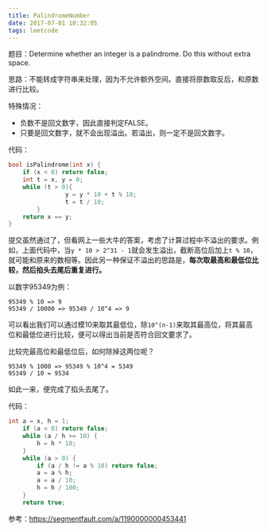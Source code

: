 ```yaml
---
title: PalindromeNumber
date: 2017-07-01 10:32:05
tags: leetcode
---
```


题目：Determine whether an integer is a palindrome. Do this without extra space.

思路：不能转成字符串来处理，因为不允许额外空间。直接将原数取反后，和原数进行比较。

特殊情况：

- 负数不是回文数字，因此直接判定FALSE。
- 只要是回文数字，就不会出现溢出。若溢出，则一定不是回文数字。

代码：

```c
bool isPalindrome(int x) {
	if (x < 0) return false;
    int t = x, y = 0;
    while (t > 0){
                y = y * 10 + t % 10;
                t = t / 10;
        }
    return x == y;
}
```

提交虽然通过了，但看网上一些大牛的答案，考虑了计算过程中不溢出的要求。例如，上面代码中，当`y * 10 > 2^31 - 1`就会发生溢出，截断高位后加上`t % 10`，就可能和原来的数相等。因此另一种保证不溢出的思路是，**每次取最高和最低位比较，然后掐头去尾后重复进行。**

以数字95349为例：

```
95349 % 10 => 9
95349 / 10000 => 95349 / 10^4 => 9
```

可以看出我们可以通过模10来取其最低位，除`10^(n-1)`来取其最高位，将其最高位和最低位进行比较，便可以得出当前是否符合回文要求了。

比较完最高位和最低位后，如何除掉这两位呢？

```
95349 % 1000 => 95349 % 10^4 = 5349
95349 / 10 = 9534
```

如此一来，便完成了掐头去尾了。

代码：

```c
int a = x, h = 1;
    if (a < 0) return false;
    while (a / h >= 10) {
        h = h * 10;
    }
    while (a > 0) {
        if (a / h != a % 10) return false;
        a = a % h;
        a = a / 10;
        h = h / 100;
    }
    return true;
```

参考：https://segmentfault.com/a/1190000000453441